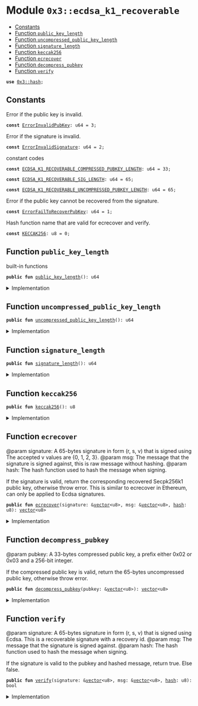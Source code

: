 
<a name="0x3_ecdsa_k1_recoverable"></a>

# Module `0x3::ecdsa_k1_recoverable`



-  [Constants](#@Constants_0)
-  [Function `public_key_length`](#0x3_ecdsa_k1_recoverable_public_key_length)
-  [Function `uncompressed_public_key_length`](#0x3_ecdsa_k1_recoverable_uncompressed_public_key_length)
-  [Function `signature_length`](#0x3_ecdsa_k1_recoverable_signature_length)
-  [Function `keccak256`](#0x3_ecdsa_k1_recoverable_keccak256)
-  [Function `ecrecover`](#0x3_ecdsa_k1_recoverable_ecrecover)
-  [Function `decompress_pubkey`](#0x3_ecdsa_k1_recoverable_decompress_pubkey)
-  [Function `verify`](#0x3_ecdsa_k1_recoverable_verify)


<pre><code><b>use</b> <a href="hash.md#0x3_hash">0x3::hash</a>;
</code></pre>



<a name="@Constants_0"></a>

## Constants


<a name="0x3_ecdsa_k1_recoverable_ErrorInvalidPubKey"></a>

Error if the public key is invalid.


<pre><code><b>const</b> <a href="ecdsa_k1_recoverable.md#0x3_ecdsa_k1_recoverable_ErrorInvalidPubKey">ErrorInvalidPubKey</a>: u64 = 3;
</code></pre>



<a name="0x3_ecdsa_k1_recoverable_ErrorInvalidSignature"></a>

Error if the signature is invalid.


<pre><code><b>const</b> <a href="ecdsa_k1_recoverable.md#0x3_ecdsa_k1_recoverable_ErrorInvalidSignature">ErrorInvalidSignature</a>: u64 = 2;
</code></pre>



<a name="0x3_ecdsa_k1_recoverable_ECDSA_K1_RECOVERABLE_COMPRESSED_PUBKEY_LENGTH"></a>

constant codes


<pre><code><b>const</b> <a href="ecdsa_k1_recoverable.md#0x3_ecdsa_k1_recoverable_ECDSA_K1_RECOVERABLE_COMPRESSED_PUBKEY_LENGTH">ECDSA_K1_RECOVERABLE_COMPRESSED_PUBKEY_LENGTH</a>: u64 = 33;
</code></pre>



<a name="0x3_ecdsa_k1_recoverable_ECDSA_K1_RECOVERABLE_SIG_LENGTH"></a>



<pre><code><b>const</b> <a href="ecdsa_k1_recoverable.md#0x3_ecdsa_k1_recoverable_ECDSA_K1_RECOVERABLE_SIG_LENGTH">ECDSA_K1_RECOVERABLE_SIG_LENGTH</a>: u64 = 65;
</code></pre>



<a name="0x3_ecdsa_k1_recoverable_ECDSA_K1_RECOVERABLE_UNCOMPRESSED_PUBKEY_LENGTH"></a>



<pre><code><b>const</b> <a href="ecdsa_k1_recoverable.md#0x3_ecdsa_k1_recoverable_ECDSA_K1_RECOVERABLE_UNCOMPRESSED_PUBKEY_LENGTH">ECDSA_K1_RECOVERABLE_UNCOMPRESSED_PUBKEY_LENGTH</a>: u64 = 65;
</code></pre>



<a name="0x3_ecdsa_k1_recoverable_ErrorFailToRecoverPubKey"></a>

Error if the public key cannot be recovered from the signature.


<pre><code><b>const</b> <a href="ecdsa_k1_recoverable.md#0x3_ecdsa_k1_recoverable_ErrorFailToRecoverPubKey">ErrorFailToRecoverPubKey</a>: u64 = 1;
</code></pre>



<a name="0x3_ecdsa_k1_recoverable_KECCAK256"></a>

Hash function name that are valid for ecrecover and verify.


<pre><code><b>const</b> <a href="ecdsa_k1_recoverable.md#0x3_ecdsa_k1_recoverable_KECCAK256">KECCAK256</a>: u8 = 0;
</code></pre>



<a name="0x3_ecdsa_k1_recoverable_public_key_length"></a>

## Function `public_key_length`

built-in functions


<pre><code><b>public</b> <b>fun</b> <a href="ecdsa_k1_recoverable.md#0x3_ecdsa_k1_recoverable_public_key_length">public_key_length</a>(): u64
</code></pre>



<details>
<summary>Implementation</summary>


<pre><code><b>public</b> <b>fun</b> <a href="ecdsa_k1_recoverable.md#0x3_ecdsa_k1_recoverable_public_key_length">public_key_length</a>(): u64 {
    <a href="ecdsa_k1_recoverable.md#0x3_ecdsa_k1_recoverable_ECDSA_K1_RECOVERABLE_COMPRESSED_PUBKEY_LENGTH">ECDSA_K1_RECOVERABLE_COMPRESSED_PUBKEY_LENGTH</a>
}
</code></pre>



</details>

<a name="0x3_ecdsa_k1_recoverable_uncompressed_public_key_length"></a>

## Function `uncompressed_public_key_length`



<pre><code><b>public</b> <b>fun</b> <a href="ecdsa_k1_recoverable.md#0x3_ecdsa_k1_recoverable_uncompressed_public_key_length">uncompressed_public_key_length</a>(): u64
</code></pre>



<details>
<summary>Implementation</summary>


<pre><code><b>public</b> <b>fun</b> <a href="ecdsa_k1_recoverable.md#0x3_ecdsa_k1_recoverable_uncompressed_public_key_length">uncompressed_public_key_length</a>(): u64 {
    <a href="ecdsa_k1_recoverable.md#0x3_ecdsa_k1_recoverable_ECDSA_K1_RECOVERABLE_UNCOMPRESSED_PUBKEY_LENGTH">ECDSA_K1_RECOVERABLE_UNCOMPRESSED_PUBKEY_LENGTH</a>
}
</code></pre>



</details>

<a name="0x3_ecdsa_k1_recoverable_signature_length"></a>

## Function `signature_length`



<pre><code><b>public</b> <b>fun</b> <a href="ecdsa_k1_recoverable.md#0x3_ecdsa_k1_recoverable_signature_length">signature_length</a>(): u64
</code></pre>



<details>
<summary>Implementation</summary>


<pre><code><b>public</b> <b>fun</b> <a href="ecdsa_k1_recoverable.md#0x3_ecdsa_k1_recoverable_signature_length">signature_length</a>(): u64 {
    <a href="ecdsa_k1_recoverable.md#0x3_ecdsa_k1_recoverable_ECDSA_K1_RECOVERABLE_SIG_LENGTH">ECDSA_K1_RECOVERABLE_SIG_LENGTH</a>
}
</code></pre>



</details>

<a name="0x3_ecdsa_k1_recoverable_keccak256"></a>

## Function `keccak256`



<pre><code><b>public</b> <b>fun</b> <a href="ecdsa_k1_recoverable.md#0x3_ecdsa_k1_recoverable_keccak256">keccak256</a>(): u8
</code></pre>



<details>
<summary>Implementation</summary>


<pre><code><b>public</b> <b>fun</b> <a href="ecdsa_k1_recoverable.md#0x3_ecdsa_k1_recoverable_keccak256">keccak256</a>(): u8 {
    <a href="ecdsa_k1_recoverable.md#0x3_ecdsa_k1_recoverable_KECCAK256">KECCAK256</a>
}
</code></pre>



</details>

<a name="0x3_ecdsa_k1_recoverable_ecrecover"></a>

## Function `ecrecover`

@param signature: A 65-bytes signature in form (r, s, v) that is signed using
The accepted v values are {0, 1, 2, 3}.
@param msg: The message that the signature is signed against, this is raw message without hashing.
@param hash: The hash function used to hash the message when signing.

If the signature is valid, return the corresponding recovered Secpk256k1 public
key, otherwise throw error. This is similar to ecrecover in Ethereum, can only be
applied to Ecdsa signatures.


<pre><code><b>public</b> <b>fun</b> <a href="ecdsa_k1_recoverable.md#0x3_ecdsa_k1_recoverable_ecrecover">ecrecover</a>(signature: &<a href="">vector</a>&lt;u8&gt;, msg: &<a href="">vector</a>&lt;u8&gt;, <a href="">hash</a>: u8): <a href="">vector</a>&lt;u8&gt;
</code></pre>



<details>
<summary>Implementation</summary>


<pre><code><b>native</b> <b>public</b> <b>fun</b> <a href="ecdsa_k1_recoverable.md#0x3_ecdsa_k1_recoverable_ecrecover">ecrecover</a>(signature: &<a href="">vector</a>&lt;u8&gt;, msg: &<a href="">vector</a>&lt;u8&gt;, <a href="">hash</a>: u8): <a href="">vector</a>&lt;u8&gt;;
</code></pre>



</details>

<a name="0x3_ecdsa_k1_recoverable_decompress_pubkey"></a>

## Function `decompress_pubkey`

@param pubkey: A 33-bytes compressed public key, a prefix either 0x02 or 0x03 and a 256-bit integer.

If the compressed public key is valid, return the 65-bytes uncompressed public key,
otherwise throw error.


<pre><code><b>public</b> <b>fun</b> <a href="ecdsa_k1_recoverable.md#0x3_ecdsa_k1_recoverable_decompress_pubkey">decompress_pubkey</a>(pubkey: &<a href="">vector</a>&lt;u8&gt;): <a href="">vector</a>&lt;u8&gt;
</code></pre>



<details>
<summary>Implementation</summary>


<pre><code><b>native</b> <b>public</b> <b>fun</b> <a href="ecdsa_k1_recoverable.md#0x3_ecdsa_k1_recoverable_decompress_pubkey">decompress_pubkey</a>(pubkey: &<a href="">vector</a>&lt;u8&gt;): <a href="">vector</a>&lt;u8&gt;;
</code></pre>



</details>

<a name="0x3_ecdsa_k1_recoverable_verify"></a>

## Function `verify`

@param signature: A 65-bytes signature in form (r, s, v) that is signed using
Ecdsa. This is a recoverable signature with a recovery id.
@param msg: The message that the signature is signed against.
@param hash: The hash function used to hash the message when signing.

If the signature is valid to the pubkey and hashed message, return true. Else false.


<pre><code><b>public</b> <b>fun</b> <a href="ecdsa_k1_recoverable.md#0x3_ecdsa_k1_recoverable_verify">verify</a>(signature: &<a href="">vector</a>&lt;u8&gt;, msg: &<a href="">vector</a>&lt;u8&gt;, <a href="">hash</a>: u8): bool
</code></pre>



<details>
<summary>Implementation</summary>


<pre><code><b>native</b> <b>public</b> <b>fun</b> <a href="ecdsa_k1_recoverable.md#0x3_ecdsa_k1_recoverable_verify">verify</a>(
    signature: &<a href="">vector</a>&lt;u8&gt;,
    msg: &<a href="">vector</a>&lt;u8&gt;,
    <a href="">hash</a>: u8
): bool;
</code></pre>



</details>

